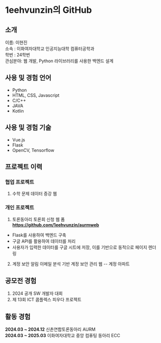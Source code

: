 # 1eehvunzin의 GitHub

## 소개
이름: 이현진<br>
소속 : 이화여자대학교 인공지능대학 컴퓨터공학과<br>
학번 : 24학번<br>
관심분야: 웹 개발, Python 라이브러리를 사용한 백엔드 설계<br>

## 사용 및 경험 언어
+ Python
+ HTML, CSS, Javascript
+ C/C++
+ JAVA
+ Kotlin

## 사용 및 경험 기술
+ Vue.js
+ Flask
+ OpenCV, Tensorflow

## 프로젝트 이력
### 협업 프로젝트
1. 수학 문제 데이터 증강 웹

### 개인 프로젝트
1. 토론동아리 토론회 신청 웹 폼 <br>
   **https://github.com/1eehvunzin/aurmweb**
  + Flask를 사용하여 백엔드 구축
  + 구글 API를 활용하여 데이터를 처리
  + 사용자가 입력한 데이터를 구글 시트에 저장, 이를 기반으로 동적으로 페이지 렌더링
   
2. 계정 보안 알림 이메일 분석 기반 계정 보안 관리 웹 -- 계정 아파트

## 공모전 경험
1. 2024 공개 SW 개발자 대회
2. 제 13회 ICT 콤플렉스 피우다 프로젝트

<!--## 코딩, 알고리즘 대회 경험
1. 

## 수상 이력-->

## 활동 경험
**2024.03 ~ 2024.12** 신촌연합토론동아리 AURM <br>
**2024.03 ~ 2025.03** 이화여자대학교 중앙 컴퓨팅 동아리 ECC

  
